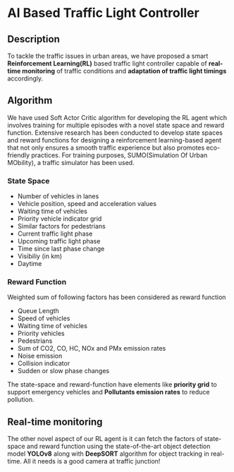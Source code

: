 # AI Based Traffic Light Controller

## Description
To tackle the traffic issues in urban areas, we have proposed a smart **Reinforcement Learning(RL)** based traffic light controller capable of **real-time monitoring** of traffic conditions and **adaptation of traffic light timings** accordingly. 

## Algorithm
We have used Soft Actor Critic algorithm for developing the RL agent which involves training for multiple episodes with a novel state space and reward function. Extensive research has been conducted to develop state spaces and reward functions for designing a reinforcement learning-based agent that not only ensures a smooth traffic experience but also promotes eco-friendly practices. For training purposes, SUMO(Simulation Of Urban MObility), a traffic simulator has been used.

### State Space
- Number of vehicles in lanes
- Vehicle position, speed and acceleration values
- Waiting time of vehicles
- Priority vehicle indicator grid
- Similar factors for pedestrians
- Current traffic light phase
- Upcoming traffic light phase
- Time since last phase change
- Visibiliy (in km)
- Daytime

### Reward Function
Weighted sum of following factors has been considered as reward function
- Queue Length
- Speed of vehicles
- Waiting time of vehicles
- Priority vehicles
- Pedestrians
- Sum of CO2, CO, HC, NOx and PMx emission rates
- Noise emission
- Collision indicator
- Sudden or slow phase changes

The state-space and reward-function have elements like **priority grid** to support emergency vehicles and **Pollutants emission rates** to reduce pollution.

## Real-time monitoring
The other novel aspect of our RL agent is it can fetch the factors of state-space and reward function using the state-of-the-art object detection model **YOLOv8** along with **DeepSORT** algorithm for object tracking in real-time. All it needs is a good camera at traffic junction!

